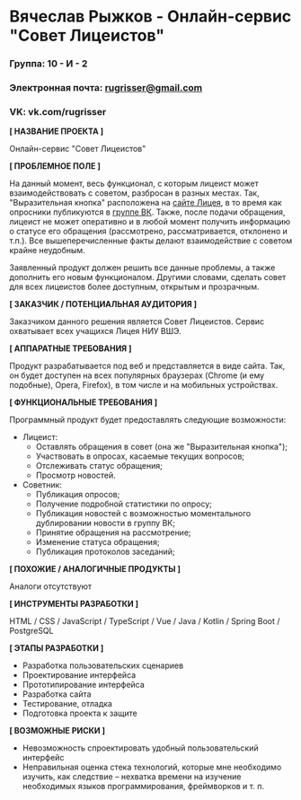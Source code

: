 # Вячеслав Рыжков - Онлайн-сервис "Совет Лицеистов"

### Группа: 10 - И - 2
### Электронная почта: rugrisser@gmail.com
### VK: vk.com/rugrisser


**[ НАЗВАНИЕ ПРОЕКТА ]**

Онлайн-сервис "Совет Лицеистов"

**[ ПРОБЛЕМНОЕ ПОЛЕ ]**

На данный момент, весь функционал, с которым лицеист может взаимодействовать с советом, разбросан в разных местах. Так, "Выразительная кнопка" расположена на [сайте Лицея](https://school.hse.ru/sovet/), в то время как опросники публикуются в [группе ВК](https://vk.com/lycsovet). Также, после подачи обращения, лицеист не может оперативно и в любой момент получить информацию о статусе его обращения (рассмотрено, рассматривается, отклонено и т.п.). Все вышеперечисленные факты делают взаимодействие с советом крайне неудобным.

Заявленный продукт должен решить все данные проблемы, а также дополнить его новым функционалом. Другими словами, сделать совет для всех лицеистов более доступным, открытым и прозрачным.

**[ ЗАКАЗЧИК / ПОТЕНЦИАЛЬНАЯ АУДИТОРИЯ ]**

Заказчиком данного решения является Совет Лицеистов. Сервис охватывает всех учащихся Лицея НИУ ВШЭ.

**[ АППАРАТНЫЕ ТРЕБОВАНИЯ ]** 

Продукт разрабатывается под веб и представляется в виде сайта. Так, он будет доступен на всех популярных браузерах (Chrome (и ему подобные), Opera, Firefox), в том числе и на мобильных устройствах.

**[ ФУНКЦИОНАЛЬНЫЕ ТРЕБОВАНИЯ ]**

Программный продукт будет предоставлять следующие возможности:
* Лицеист:
    * Оставлять обращения в совет (она же "Выразительная кнопка");
    * Участвовать в опросах, касаемые текущих вопросов;
    * Отслеживать статус обращения;
    * Просмотр новостей.
* Советник:
    * Публикация опросов;
    * Получение подробной статистики по опросу;
    * Публикация новостей с возможностью моментального дублировании новости в группу ВК;
    * Принятие обращения на рассмотрение;
    * Изменение статуса обращения;
    * Публикация протоколов заседаний;

**[ ПОХОЖИЕ / АНАЛОГИЧНЫЕ ПРОДУКТЫ ]**

Аналоги отсутствуют

**[ ИНСТРУМЕНТЫ РАЗРАБОТКИ ]**

HTML / CSS / JavaScript / TypeScript / Vue / Java / Kotlin / Spring Boot / PostgreSQL

**[ ЭТАПЫ РАЗРАБОТКИ ]**

*	Разработка пользовательских сценариев
*	Проектирование интерфейса
*   Прототипирование интерфейса
*	Разработка сайта
*	Тестирование, отладка
*	Подготовка проекта к защите

**[ ВОЗМОЖНЫЕ РИСКИ ]**

*	Невозможность спроектировать удобный пользовательский интерфейс 
*	Неправильная оценка стека технологий, которые мне необходимо изучить, как следствие – нехватка времени на изучение необходимых языков программирования, фреймворков и т. п.
